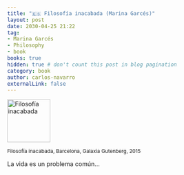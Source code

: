 ```yaml
---
title: "🇪🇸 Filosofía inacabada (Marina Garcés)"
layout: post
date: 2030-04-25 21:22
tag:
- Marina Garcés
- Philosophy
- book
books: true
hidden: true # don't count this post in blog pagination
category: book
author: carlos-navarro
externalLink: false
---
```


<a 
    href="https://www.galaxiagutenberg.com/producto/filosofia-inacabada-2">
    <img width="100"
        src="https://www.galaxiagutenberg.com/wp-content/uploads/2017/08/Cub_Filosofia-inaca192575E.jpg" 
        alt="Filosofía inacabada" />
</a>

<sub>Filosofía inacabada, Barcelona, Galaxia Gutenberg, 2015</sub>

La vida es un problema común...
